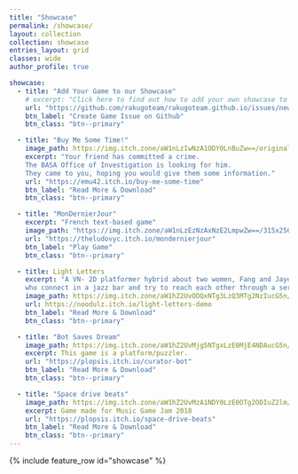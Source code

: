 ```yaml
---
title: "Showcase"
permalink: /showcase/
layout: collection
collection: showcase
entries_layout: grid
classes: wide
author_profile: true

showcase:
  - title: "Add Your Game to our Showcase"
    # excerpt: "Click here to find out how to add your own showcase to this page."
    url: "https://github.com/rakugoteam/rakugoteam.github.io/issues/new/choose"
    btn_label: "Create Game Issue on Github"
    btn_class: "btn--primary"

  - title: "Buy Me Some Time!"
    image_path: https://img.itch.zone/aW1nLzIwNzA1ODY0LnBuZw==/original/ScLtjL.png
    excerpt: "Your friend has committed a crime.
    The BASA Office of Investigation is looking for him.
    They came to you, hoping you would give them some information."
    url: "https://emu42.itch.io/buy-me-some-time"
    btn_label: "Read More & Download"
    btn_class: "btn--primary"

  - title: "MonDernierJour"
    excerpt: "French text-based game"
    image_path: "https://img.itch.zone/aW1nLzEzNzAxNzE2LmpwZw==/315x250%23c/pEhZoc.jpg"
    url: "https://theludovyc.itch.io/mondernierjour"
    btn_label: "Play Game"
    btn_class: "btn--primary"

  - title: Light Letters
    excerpt: "A VN- 2D platformer hybrid about two women, Fang and Jayeon,
    who connect in a jazz bar and try to reach each other through a series of letters."
    image_path: https://img.itch.zone/aW1hZ2UvODQxNTg3LzQ3MTg2NzIucG5n/original/IWLcUQ.png
    url: https://noodulz.itch.io/light-letters-demo
    btn_label: "Read More & Download"
    btn_class: "btn--primary"

  - title: "Bot Saves Dream"
    image_path: https://img.itch.zone/aW1hZ2UvMjg5NTgxLzE0MjE4NDAucG5n/original/eGv%2F75.png
    excerpt: This game is a platform/puzzler.
    url: "https://plopsis.itch.io/curator-bot"
    btn_label: "Read More & Download"
    btn_class: "btn--primary"

  - title: "Space drive beats"
    image_path: https://img.itch.zone/aW1hZ2UvMzA1NDY0LzE0OTg2ODIuZ2lm/original/0uRv05.gif
    excerpt: Game made for Music Game Jam 2018
    url: "https://plopsis.itch.io/space-drive-beats"
    btn_label: "Read More & Download"
    btn_class: "btn--primary"
---
```


{% include feature_row id="showcase" %}
